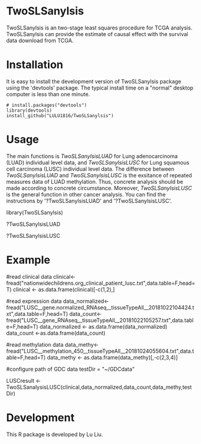 # TwoSLSanylsis

TwoSLSanylsis is an  two-stage least squares procedure for TCGA analysis. TwoSLSanylsis can provide the estimate of causal effect with the survival data download from TCGA.


# Installation

It is easy to install the development version of TwoSLSanylsis package using the 'devtools' package. The typical install time on a "normal" desktop computer is less than one minute.

```
# install.packages("devtools")
library(devtools)
install_github("LULU1816/TwoSLSanylsis")
```


# Usage

The main functions is *TwoSLSanylsisLUAD* for Lung adenocarcinoma (LUAD) individual level data, and *TwoSLSanylsisLUSC* for Lung squamous cell carcinoma (LUSC) individual level data. The difference between *TwoSLSanylsisLUAD* and *TwoSLSanylsisLUSC* is the exsitance of repeated measures data of LUAD methylation. Thus, concrete analysis should be made according to concrete circumstance. Moreover,  *TwoSLSanylsisLUSC* is the general function in other cancer analysis. You can find the instructions by '?TwoSLSanylsisLUAD' and '?TwoSLSanylsisLUSC'. 

library(TwoSLSanylsis)

?TwoSLSanylsisLUAD

?TwoSLSanylsisLUSC

# Example

#read clinical data
clinical<-fread("nationwidechildrens.org_clinical_patient_lusc.txt",data.table=F,head=T)
clinical <- as.data.frame(clinical)[-c(1,2),]

#read expression data
data_normalized<-fread("LUSC__gene.normalized_RNAseq__tissueTypeAll__20181022104424.txt",data.table=F,head=T)
data_count<-fread("LUSC__gene_RNAseq__tissueTypeAll__20181022105257.txt",data.table=F,head=T)
data_normalized <- as.data.frame(data_normalized)
data_count <-as.data.frame(data_count)

#read methylation data
data_methy<-fread("LUSC__methylation_450__tissueTypeAll__20181024055604.txt",data.table=F,head=T)
data_methy <- as.data.frame(data_methy)[,-c(2,3,4)]

#configure path of GDC data
testDir = "~/GDCdata"

LUSCresult <-TwoSLSanalysisLUSC(clinical,data_normalized,data_count,data_methy,testDir) 


# Development
This R package is developed by Lu Liu.
